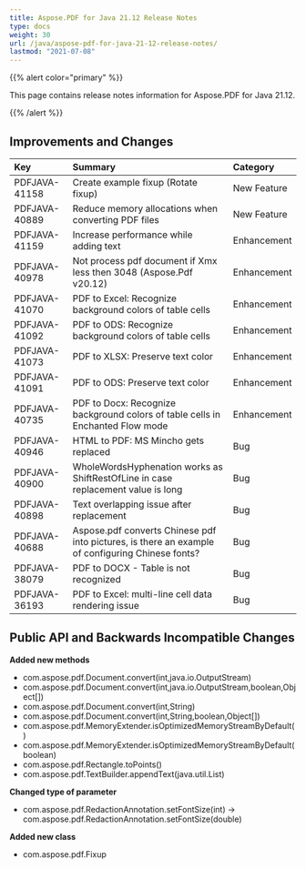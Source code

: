 ```yaml
---
title: Aspose.PDF for Java 21.12 Release Notes
type: docs
weight: 30
url: /java/aspose-pdf-for-java-21-12-release-notes/
lastmod: "2021-07-08"
---
```


{{% alert color="primary" %}}

This page contains release notes information for Aspose.PDF for Java 21.12.

{{% /alert %}}
## **Improvements and Changes**

|**Key**|**Summary**|**Category**|
| :- | :- | :- |
|PDFJAVA-41158|Create example fixup (Rotate fixup)|New Feature|
|PDFJAVA-40889|Reduce memory allocations when converting PDF files|New Feature|
|PDFJAVA-41159|Increase performance while adding text|Enhancement|
|PDFJAVA-40978|Not process pdf document if Xmx less then 3048 (Aspose.Pdf v20.12)|Enhancement|
|PDFJAVA-41070|PDF to Excel: Recognize background colors of table cells|Enhancement|
|PDFJAVA-41092|PDF to ODS: Recognize background colors of table cells|Enhancement|
|PDFJAVA-41073|PDF to XLSX: Preserve text color|Enhancement|
|PDFJAVA-41091|PDF to ODS: Preserve text color|Enhancement|
|PDFJAVA-40735|PDF to Docx: Recognize background colors of table cells in Enchanted Flow mode|Enhancement|
|PDFJAVA-40946|HTML to PDF: MS Mincho gets replaced|Bug|
|PDFJAVA-40900|WholeWordsHyphenation works as ShiftRestOfLine in case replacement value is long|Bug|
|PDFJAVA-40898|Text overlapping issue after replacement|Bug|
|PDFJAVA-40688|Aspose.pdf converts Chinese pdf into pictures, is there an example of configuring Chinese fonts?|Bug|
|PDFJAVA-38079|PDF to DOCX - Table is not recognized|Bug|
|PDFJAVA-36193|PDF to Excel: multi-line cell data rendering issue|Bug|



## **Public API and Backwards Incompatible Changes**




**Added new methods**
- com.aspose.pdf.Document.convert(int,java.io.OutputStream)
- com.aspose.pdf.Document.convert(int,java.io.OutputStream,boolean,Object[])
- com.aspose.pdf.Document.convert(int,String)
- com.aspose.pdf.Document.convert(int,String,boolean,Object[])
- com.aspose.pdf.MemoryExtender.isOptimizedMemoryStreamByDefault()
- com.aspose.pdf.MemoryExtender.isOptimizedMemoryStreamByDefault(boolean)
- com.aspose.pdf.Rectangle.toPoints()
- com.aspose.pdf.TextBuilder.appendText(java.util.List<TextFragment>)


**Changed type of parameter**
- com.aspose.pdf.RedactionAnnotation.setFontSize(int) -> com.aspose.pdf.RedactionAnnotation.setFontSize(double)


**Added new class**
- com.aspose.pdf.Fixup

